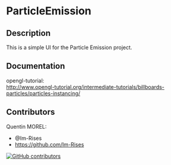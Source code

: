 # ParticleEmission

## Description

This is a simple UI for the Particle Emission project.

## Documentation

opengl-tutorial:  
<http://www.opengl-tutorial.org/intermediate-tutorials/billboards-particles/particles-instancing/>

<!--
ECS System tutorials:  
<https://github.com/SanderMertens/ecs-faq>  
<https://ajmmertens.medium.com/building-an-ecs-1-where-are-my-entities-and-components-63d07c7da742>
<https://skypjack.github.io/2019-02-14-ecs-baf-part-1/>
<https://austinmorlan.com/posts/entity_component_system/>

Example of ECS system:  
<https://www.minecraft.net/en-us/attribution>
<https://github.com/skypjack/entt>
-->

## Contributors

Quentin MOREL:

- @Im-Rises
- <https://github.com/Im-Rises>

[![GitHub contributors](https://contrib.rocks/image?repo=Im-Rises/ParticleEmission)](https://github.com/Im-Rises/ParticleEmission/graphs/contributors)
